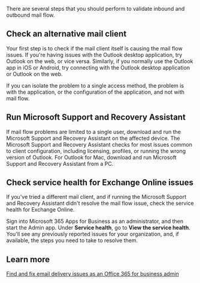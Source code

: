 There are several steps that you should perform to validate inbound and outbound mail flow.

## Check an alternative mail client
Your first step is to check if the mail client itself is causing the mail flow issues. If you're having issues with the Outlook desktop application, try Outlook on the web, or vice versa. Similarly, if you normally use the Outlook app in iOS or Android, try connecting with the Outlook desktop application or Outlook on the web.

If you can isolate the problem to a single access method, the problem is with the application, or the configuration of the application, and not with mail flow.

## Run Microsoft Support and Recovery Assistant
If mail flow problems are limited to a single user, download and run the Microsoft Support and Recovery Assistant on the affected device. The Microsoft Support and Recovery Assistant checks for most issues common to client configuration, including licensing, profiles, or running the wrong version of Outlook. For Outlook for Mac, download and run Microsoft Support and Recovery Assistant from a PC.

## Check service health for Exchange Online issues
If you've tried a different mail client, and if running the Microsoft Support and Recovery Assistant didn't resolve the mail flow issue, check the service health for Exchange Online.

Sign into Microsoft 365 Apps for Business as an administrator, and then start the Admin app. Under **Service health**, go to **View the service health**. You'll see any previously reported issues for your organization, and, if available, the steps you need to take to resolve them.

## Learn more
[Find and fix email delivery issues as an Office 365 for business admin](/exchange/troubleshoot/mail-delivery/email-delivery-issues?view=o365-worldwide?azure-portal=true)